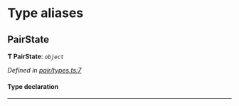 

# Type aliases

<a id="pairstate"></a>

##  PairState

**Ƭ PairState**: *`object`*

*Defined in [pair/types.ts:7](https://github.com/polkadot-js/common/blob/2d4097d/packages/keyring/src/pair/types.ts#L7)*

#### Type declaration

___

